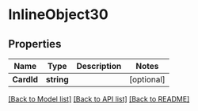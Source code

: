 # InlineObject30

## Properties

Name | Type | Description | Notes
------------ | ------------- | ------------- | -------------
**CardId** | **string** |  | [optional] 

[[Back to Model list]](../README.md#documentation-for-models) [[Back to API list]](../README.md#documentation-for-api-endpoints) [[Back to README]](../README.md)


